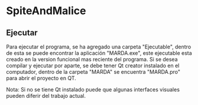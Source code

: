 # SpiteAndMalice

## Ejecutar

Para ejecutar el programa, se ha agregado una carpeta "Ejecutable", dentro de esta se puede encontrar la aplicación
"MARDA.exe", este ejecutable esta creado en la version funcional mas reciente del programa.
Si se desea compilar y ejecutar por aparte, se debe tener Qt creator instalado en el computador, dentro de la
carpeta "MARDA" se encuentra "MARDA.pro" para abrir el proyecto en QT.

Nota: Si no se tiene Qt instalado puede que algunas interfaces visuales pueden diferir del trabajo actual.
